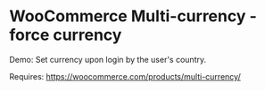 # WooCommerce Multi-currency - force currency

Demo: Set currency upon login by the user's country.

Requires: https://woocommerce.com/products/multi-currency/ 
